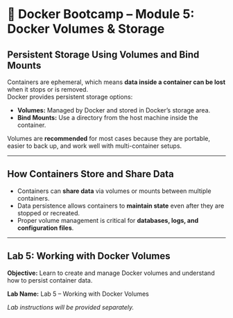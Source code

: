 # 🐳 Docker Bootcamp – Module 5: Docker Volumes & Storage

## Persistent Storage Using Volumes and Bind Mounts
Containers are ephemeral, which means **data inside a container can be lost** when it stops or is removed.  
Docker provides persistent storage options:

- **Volumes:** Managed by Docker and stored in Docker’s storage area.  
- **Bind Mounts:** Use a directory from the host machine inside the container.  

Volumes are **recommended** for most cases because they are portable, easier to back up, and work well with multi-container setups.

---

## How Containers Store and Share Data
- Containers can **share data** via volumes or mounts between multiple containers.  
- Data persistence allows containers to **maintain state** even after they are stopped or recreated.  
- Proper volume management is critical for **databases, logs, and configuration files**.

---

## Lab 5: Working with Docker Volumes
**Objective:** Learn to create and manage Docker volumes and understand how to persist container data.

**Lab Name:** Lab 5 – Working with Docker Volumes  

*Lab instructions will be provided separately.*
